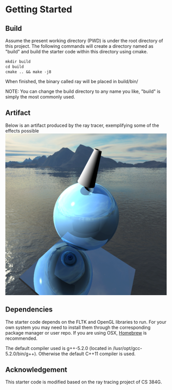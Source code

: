 # Getting Started

## Build

Assume the present working directory (PWD) is under the root directory of this
project. The following commands will create a directory named as "build" and
build the starter code within this directory using cmake.

```
mkdir build
cd build
cmake .. && make -j8
```

When finished, the binary called ray will be placed in build/bin/

NOTE: You can change the build directory to any name you like, "build" is simply the
most commonly used.

## Artifact
Below is an artifact produced by the ray tracer, exemplifying some of the effects possible
![example artifact](example-artifact/artifact-output.bmp)

## Dependencies

The starter code depends on the FLTK and OpenGL libraries to run.
For your own system you may need to install them through the  corresponding package manager or user repo.
If you are using OSX, [Homebrew](http://brew.sh/) is recommended.

The default compiler used is g++-5.2.0 (located in /lusr/opt/gcc-5.2.0/bin/g++).
Otherwise the default C++11 compiler is used.

## Acknowledgement

This starter code is modified based on the ray tracing project of CS 384G.
